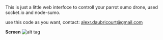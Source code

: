 This is just a little web interfoce to controll your parrot sumo drone, used socket.io and node-sumo.

use this code as you want, contact: alexr.daubricourt@gmail.com


**Screen**
![alt tag](http://img4.hostingpics.net/thumbs/mini_174598Untitled.png)
